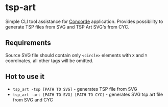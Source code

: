 # tsp-art

Simple CLI tool assistance for [Concorde](https://www.tsp.gatech.edu/index.html) application.
Provides possibility to generate TSP files from SVG and TSP Art SVG's from CYC.

## Requirements

Source SVG file should contain only `<circle>` elements with `X` and `Y` coordinates, all other tags will be omitted.

## Hot to use it

- `tsp_art -tsp [PATH TO SVG]` - generates TSP file from SVG
- `tsp_art -art [PATH TO SVG] [PATH TO CYC]` - generates SVG tsp art file from SVG and CYC
